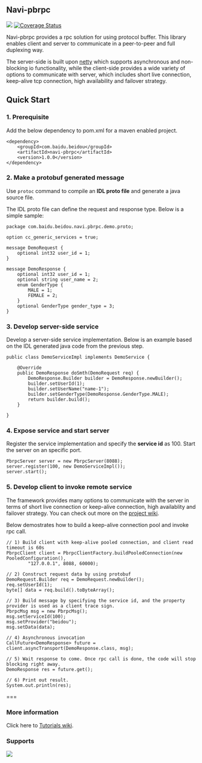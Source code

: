 ## Navi-pbrpc
![](https://api.travis-ci.org/neoremind/navi-pbrpc.svg?branch=master)
[![Coverage Status](https://coveralls.io/repos/neoremind/navi-pbrpc/badge.svg)](https://coveralls.io/r/neoremind/navi-pbrpc)
Navi-pbrpc provides a rpc solution for using protocol buffer. This library enables client and server to communicate in a peer-to-peer and full duplexing way. The server-side is built upon [netty](http://netty.io/) which supports asynchronous and non-blocking io functionality, while the client-side provides a wide variety of options to communicate with server, which includes short live connection, keep-alive tcp connection, high availability and failover strategy.## Quick Start### 1. Prerequisite
Add the below dependency to pom.xml for a maven enabled project.

	<dependency>    	<groupId>com.baidu.beidou</groupId>    	<artifactId>navi-pbrpc</artifactId>    	<version>1.0.0</version>	</dependency>### 2. Make a protobuf generated message
Use `protoc` command to compile an **IDL proto file** and generate a java source file. 
The IDL proto file can define the request and response type. Below is a simple sample:


```package com.baidu.beidou.navi.pbrpc.demo.proto; option cc_generic_services = true;message DemoRequest {    optional int32 user_id = 1;}message DemoResponse {    optional int32 user_id = 1;    optional string user_name = 2;    enum GenderType {        MALE = 1;        FEMALE = 2;    }      optional GenderType gender_type = 3;}
```### 3. Develop server-side service
Develop a server-side service implementation. Below is an example based on the IDL generated java code from the previous step.    public class DemoServiceImpl implements DemoService {        @Override        public DemoResponse doSmth(DemoRequest req) {            DemoResponse.Builder builder = DemoResponse.newBuilder();            builder.setUserId(1);            builder.setUserName("name-1");            builder.setGenderType(DemoResponse.GenderType.MALE);            return builder.build();        }        }
### 4. Expose service and start server

Register the service implementation and specify the **service id** as 100. 
Start the server on an specific port.```PbrpcServer server = new PbrpcServer(8088);server.register(100, new DemoServiceImpl());server.start();```### 5. Develop client to invoke remote service
The framework provides many options to communicate with the server in terms of short live connection or keep-alive connection, high availablity and failover strategy. You can check out more on the [project wiki](http://).Below demostrates how to build a keep-alive connection pool and invoke rpc call.
```// 1) Build client with keep-alive pooled connection, and client read timeout is 60sPbrpcClient client = PbrpcClientFactory.buildPooledConnection(new PooledConfiguration(),        "127.0.0.1", 8088, 60000);// 2) Construct request data by using protobufDemoRequest.Builder req = DemoRequest.newBuilder();req.setUserId(1);byte[] data = req.build().toByteArray();// 3) Build message by specifying the service id, and the property provider is used as a client trace sign.PbrpcMsg msg = new PbrpcMsg();msg.setServiceId(100);msg.setProvider("beidou");msg.setData(data);// 4) Asynchronous invocationCallFuture<DemoResponse> future = client.asyncTransport(DemoResponse.class, msg);// 5) Wait response to come. Once rpc call is done, the code will stop blocking right away.DemoResponse res = future.get();// 6) Print out result.System.out.println(res);```
===### More information
Click here to [Tutorials wiki](https://github.com/neoremind/navi-pbrpc/wiki/Tutorials).
### Supports ![](http://neoremind.net/imgs/gmail.png)